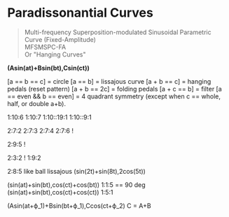 # Paradissonantial Curves

> Multi-frequency Superposition-modulated Sinusoidal Parametric Curve (Fixed-Amplitude) \
> MFSMSPC-FA \
> Or "Hanging Curves"

**(Asin(at)+Bsin(bt),Csin(ct))**

[a == b == c] = circle
[a == b] = lissajous curve
[a + b == c] = hanging pedals (reset pattern)
[a + b == 2c] = folding pedals
[a + c == b] = filter
[a == even && b == even] = 4 quadrant symmetry (except when c == whole, half, or double a+b).

1:10:6
1:10:7
1:10::19:1
1:10::9:1

2:7:2
2:7:3
2:7:4
2:7:6 !

2:9:5 !

2:3:2 !
1:9:2

2:8:5 like ball lissajous
(sin(2t)+sin(8t),2cos(5t))


(sin(at)+sin(bt),cos(ct)+cos(bt))
1:1:5
== 90 deg
(sin(at)+sin(bt),cos(ct)+cos(ct))
1:5:1


(Asin(at+ϕ_1)+Bsin(bt+ϕ_1),Ccos(ct+ϕ_2)
C = A+B
